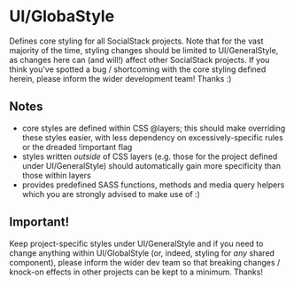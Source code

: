 # UI/GlobaStyle

Defines core styling for all SocialStack projects. Note that for the vast majority of the time, styling changes should be limited to UI/GeneralStyle,
as changes here can (and will!) affect other SocialStack projects. If you think you've spotted a bug / shortcoming with the core styling defined herein,
please inform the wider development team! Thanks :)

## Notes

- core styles are defined within CSS @layers; this should make overriding these styles easier, with less dependency on excessively-specific rules or the dreaded !important flag
- styles written _outside_ of CSS layers (e.g. those for the project defined under UI/GeneralStyle) should automatically gain more specificity than those within layers
- provides predefined SASS functions, methods and media query helpers which you are strongly advised to make use of :)

## Important!

Keep project-specific styles under UI/GeneralStyle and if you need to change anything within UI/GlobalStyle (or, indeed, styling for _any_ shared component), 
please inform the wider dev team so that breaking changes / knock-on effects in other projects can be kept to a minimum. Thanks!